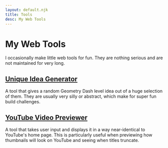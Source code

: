 ```yaml
---
layout: default.njk
title: Tools
desc: My Web Tools
---
```


# My Web Tools

I occasionally make little web tools for fun. They are nothing serious and are not maintained for very long.

## [Unique Idea Generator](/tools/unique-idea-generator/)

A tool that gives a random Geometry Dash level idea out of a huge selection of them. They are usually very silly or abstract, which make for super fun build challenges.

## [YouTube Video Previewer](/tools/youtube-video-previewer/)

A tool that takes user input and displays it in a way near-identical to YouTube's home page. This is particularly useful when previewing how thumbnails will look on YouTube and seeing when titles truncate.